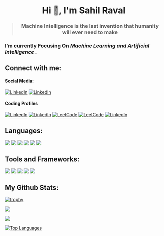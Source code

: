 <h1 align="center">  Hi 👋, I'm Sahil Raval </h1>

> <h3 align="center">Machine Intelligence is the last invention that humanity will ever need to make</h3>

### I’m currently Focusing On ***Machine Learning and Artificial Intelligence .***

<h2>Connect with me:</h2>
<h4>Social Media:</h4>
<p><a href="https://www.linkedin.com/in/sahil-raval-660790243/" target="blank"><img alt="LinkedIn" src="https://img.shields.io/badge/linkedin-%23ffffff.svg?&style=for-the-badge&logo=linkedin&logoColor=black" /></a> 
<a href="https://github.com/RavalSahil1311" target="blank"><img alt="LinkedIn" src="https://img.shields.io/badge/Github-%23ffffff.svg?&style=for-the-badge&logo=Github&logoColor=black" /></a> 
</p>

<h4>Coding Profiles</h4>

<p align="left"><a href="https://codeforces.com/profile/ravalsahil1311" target="blank"><img alt="LinkedIn" src="https://img.shields.io/badge/CodeForces-%23ffffff.svg?&style=for-the-badge&logo=CodeForces&logoColor=black" /></a> <a href="https://www.hackerrank.com/ravalsahil1311" target="blank"><img alt="LinkedIn" src="https://img.shields.io/badge/HackeRank-%23ffffff.svg?&style=for-the-badge&logo=HackerRank&logoColor=black" /></a> <a href="https://leetcode.com/ravalsahil1311/" target="blank"><img alt="LeetCode" src="https://img.shields.io/badge/LeetCode-%23ffffff.svg?&style=for-the-badge&logo=LeetCode&logoColor=black" /></a> <a href="https://www.kaggle.com/sahilraval1311" target="blank"><img alt="LeetCode" src="https://img.shields.io/badge/Kaggle-ffffff?style=for-the-badge&logo=kaggle&logoColor=black" /></a> <a href="https://auth.geeksforgeeks.org/user/ravalsahil1311" target="blank"><img alt="LinkedIn" src="https://img.shields.io/badge/GeeksForGeeks-%23ffffff.svg?&style=for-the-badge&logo=GeeksForGeeks&logoColor=black" /></a>

<h2>Languages:</h2>

![](https://img.shields.io/badge/Python-ffffff?style=for-the-badge&logo=Python&logoColor=black) ![](https://img.shields.io/badge/C++-ffffff?style=for-the-badge&logo=cplusplus&logoColor=black) ![](https://img.shields.io/badge/Java-ffffff?style=for-the-badge&logo=openjdk&logoColor=black) ![](https://img.shields.io/badge/C-ffffff?style=for-the-badge&logo=c&logoColor=black) ![](https://img.shields.io/badge/Javascript-ffffff?style=for-the-badge&logo=javascript&logoColor=black) ![](https://img.shields.io/badge/SQl-ffffff?style=for-the-badge&logo=mysql&logoColor=black)

<h2>Tools and Frameworks:</h2>

![](https://img.shields.io/badge/Pandas-ffffff?style=for-the-badge&logo=Pandas&logoColor=black) ![](https://img.shields.io/badge/Git-ffffff?style=for-the-badge&logo=Git&logoColor=black) ![](https://img.shields.io/badge/CSS-ffffff?style=for-the-badge&logo=CSS3&logoColor=black) ![](https://img.shields.io/badge/Bootstrap-ffffff?style=for-the-badge&logo=Bootstrap&logoColor=black) ![](https://img.shields.io/badge/Photoshop-ffffff?style=for-the-badge&logo=Adobe%20Photoshop&logoColor=black)

<h2>My Github Stats:</h2>

[![trophy](https://github-profile-trophy.vercel.app/?username=ravalsahil1311&theme=dracula&no-frame=true)](https://github.com/ryo-ma/github-profile-trophy)

![](https://github-readme-stats.vercel.app/api?username=ravalsahil1311&show_icons=true&hide=&count_private=true&title_color=00ff00&text_color=ffffff&icon_color=0891b2&bg_color=000000&hide_border=true&show_icons=true)

<a href="http://www.github.com/ravalsahil1311"><img src="https://github-readme-streak-stats.herokuapp.com/?user=ravalsahil1311&stroke=ffffff&background=000000&ring=00ff00&fire=FBB741&currStreakNum=ffffff&currStreakLabel=00ff00&sideNums=ffffff&sideLabels=ffffff&dates=ffffff&hide_border=true" /></a>

<a href="https://github.com/ravalsahil1311"><img src="https://github-readme-stats.vercel.app/api/top-langs/?username=ravalsahil1311&langs_count=10&title_color=00ff00&text_color=ffffff&icon_color=0891b2&bg_color=000000&hide_border=true&locale=en&custom_title=Top%20%Languages" alt="Top Languages" /></a>
